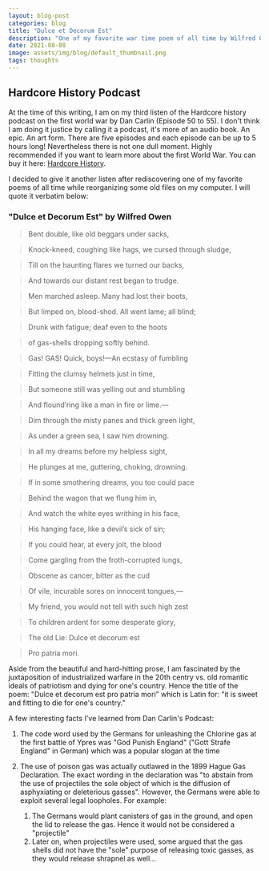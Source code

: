 ```yaml
---
layout: blog-post
categories: blog
title: "Dulce et Decorum Est"
description: "One of my favorite war time poem of all time by Wilfred Owen"
date: 2021-08-08
image: assets/img/blog/default_thumbnail.png
tags: thoughts
---
```



## Hardcore History Podcast
At the time of this writing, I am on my third listen of the Hardcore history podcast on the first world war by Dan Carlin (Episode 50 to 55). I don't think I am doing it justice by calling it a podcast, it's more of an audio book. An epic. An art form. There are five episodes and each episode can be up to 5 hours long! Nevertheless there is not one dull moment. Highly recommended if you want to learn more about the first World War. You can buy it here: [Hardcore History](https://www.dancarlin.com/product/hardcore-history-50-55-blueprint-for-armageddon-series/).

I decided to give it another listen after rediscovering one of my favorite poems of all time while reorganizing some old files on my computer. I will quote it verbatim below:

### "Dulce et Decorum Est" by Wilfred Owen

> Bent double, like old beggars under sacks,

> Knock-kneed, coughing like hags, we cursed through sludge,

> Till on the haunting flares we turned our backs,

> And towards our distant rest began to trudge.

> Men marched asleep. Many had lost their boots,

> But limped on, blood-shod. All went lame; all blind;

> Drunk with fatigue; deaf even to the hoots 

> of gas-shells dropping softly behind.

> Gas! GAS! Quick, boys!—An ecstasy of fumbling

> Fitting the clumsy helmets just in time,

> But someone still was yelling out and stumbling

> And flound’ring like a man in fire or lime.—

> Dim through the misty panes and thick green light,

> As under a green sea, I saw him drowning.

> In all my dreams before my helpless sight,

> He plunges at me, guttering, choking, drowning.

> If in some smothering dreams, you too could pace

> Behind the wagon that we flung him in,

> And watch the white eyes writhing in his face,

> His hanging face, like a devil’s sick of sin;

> If you could hear, at every jolt, the blood

> Come gargling from the froth-corrupted lungs,

> Obscene as cancer, bitter as the cud

> Of vile, incurable sores on innocent tongues,—

> My friend, you would not tell with such high zest

> To children ardent for some desperate glory,

> The old Lie: Dulce et decorum est

> Pro patria mori.


Aside from the beautiful and hard-hitting prose, I am fascinated by the juxtaposition of industrialized warfare in the 20th centry vs. old romantic ideals of patriotism and dying for one's country. Hence the title of the poem: "Dulce et decorum est pro patria mori" which is Latin for: "it is sweet and fitting to die for one's country."

A few interesting facts I've learned from Dan Carlin's Podcast:

1. The code word used by the Germans for unleashing the Chlorine gas at the first battle of Ypres was "God Punish England" ("Gott Strafe England" in German) which was a popular slogan at the time

2. The use of poison gas was actually outlawed in the 1899 Hague Gas Declaration. The exact wording in the declaration was "to abstain from the use of projectiles the sole object of which is the diffusion of asphyxiating or deleterious gasses". However, the Germans were able to exploit several legal loopholes. For example:

    1. The Germans would plant canisters of gas in the ground, and open the lid to release the gas. Hence it would not be considered a "projectile"
    2. Later on, when projectiles were used, some argued that the gas shells did not have the "sole" purpose of releasing toxic gasses, as they would release shrapnel as well...